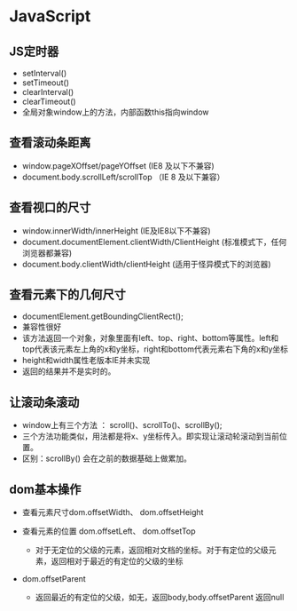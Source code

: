 # JavaScript

## JS定时器

- setInterval()
- setTimeout()
- clearInterval()
- clearTimeout()
- 全局对象window上的方法，内部函数this指向window

## 查看滚动条距离

- window.pageXOffset/pageYOffset (IE8 及以下不兼容)
- document.body.scrollLeft/scrollTop （IE 8 及以下兼容）


## 查看视口的尺寸
- window.innerWidth/innerHeight (IE及IE8以下不兼容)
- document.documentElement.clientWidth/ClientHeight (标准模式下，任何浏览器都兼容)
- document.body.clientWidth/clientHeight (适用于怪异模式下的浏览器)

## 查看元素下的几何尺寸

- documentElement.getBoundingClientRect();
- 兼容性很好
- 该方法返回一个对象，对象里面有left、top、right、bottom等属性。left和top代表该元素左上角的x和y坐标，right和bottom代表元素右下角的x和y坐标
- height和width属性老版本IE并未实现
- 返回的结果并不是实时的。

## 让滚动条滚动

- window上有三个方法 ： scroll()、scrollTo()、scrollBy();
- 三个方法功能类似，用法都是将x、y坐标传入。即实现让滚动轮滚动到当前位置。
- 区别：scrollBy() 会在之前的数据基础上做累加。


## dom基本操作
- 查看元素尺寸dom.offsetWidth、 dom.offsetHeight
- 查看元素的位置 dom.offsetLeft、 dom.offsetTop
  - 对于无定位的父级的元素，返回相对文档的坐标。对于有定位的父级元素，返回相对于最近的有定位的父级的坐标

- dom.offsetParent 
  - 返回最近的有定位的父级，如无，返回body,body.offsetParent 返回null

